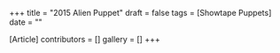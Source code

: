 +++
title = "2015 Alien Puppet"
draft = false
tags = [Showtape Puppets]
date = ""

[Article]
contributors = []
gallery = []
+++